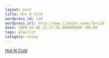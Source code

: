 ```yaml
---
layout: post
title: Hot N Cold
wordpress_id: 118
wordpress_url: http://www.jiangle.name/?p=118
date: 2009-02-06 23:17:55.000000000 +08:00
tags: playlist
category: essay
---
```

[Hot N Cold](http://farm.sproutbuilder.com/700624/asset/dQDaewHxC1wFcuSa.mp3)

